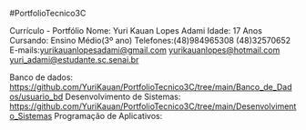 
#PortfolioTecnico3C

Currículo - Portfólio
Nome: Yuri Kauan Lopes Adami
Idade: 17 Anos
Cursando: Ensino Médio(3º ano)
Telefones:(48)984965308
 (48)32570652
E-mails:yurikauanlopesadami@gmail.com
yurikauanlopes@hotmail.com
yuri_adami@estudante.sc.senai.br

Banco de dados: https://github.com/YuriKauan/PortfolioTecnico3C/tree/main/Banco_de_Dados/usuario_bd
Desenvolvimento de Sistemas: https://github.com/YuriKauan/PortfolioTecnico3C/tree/main/Desenvolvimento_Sistemas
Programação de Aplicativos:
